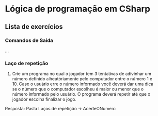 # Lógica de programação em CSharp
## Lista de exercícios

### Comandos de Saida
...
### Laço de repetição
1) Crie um programa no qual o jogador tem 3 tentativas de adivinhar um número definido alheatóriamente pelo computador entre o número 1 e 10. Caso o usuário erre o número informado você deverá dar uma dica se o número que o computador escolheu é maior ou menor que o número informado pelo usuário. O programa deverá repetir até que o jogador escolha finalizar o jogo.

Resposta: Pasta Laços de repetição -> AcerteONumero
